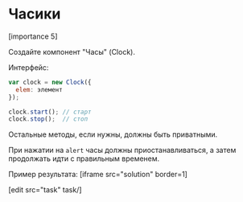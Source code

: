 # Часики

[importance 5]

Создайте компонент "Часы" (Clock).

Интерфейс:

```js
var clock = new Clock({
  elem: элемент
});

clock.start(); // старт
clock.stop();  // стоп
```

Остальные методы, если нужны, должны быть приватными.

При нажатии на `alert` часы должны приостанавливаться, а затем продолжать идти с правильным временем.

Пример результата:
[iframe src="solution" border=1]

[edit src="task" task/]